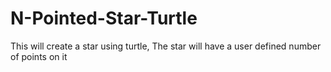 # N-Pointed-Star-Turtle
This will create a star using turtle, The star will have a user defined number of points on it
